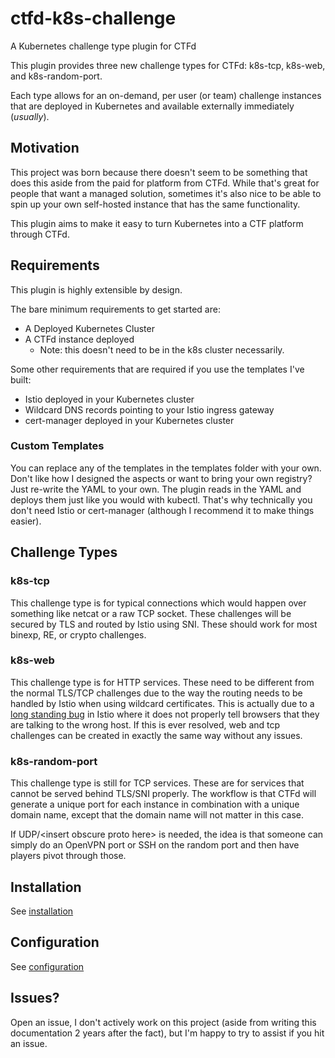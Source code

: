 # ctfd-k8s-challenge

A Kubernetes challenge type plugin for CTFd

This plugin provides three new challenge types for CTFd: k8s-tcp, k8s-web, and k8s-random-port.

Each type allows for an on-demand, per user (or team) challenge instances that are deployed in Kubernetes and available externally immediately (*usually*).

## Motivation

This project was born because there doesn't seem to be something that does this aside from the paid for platform from CTFd.  While that's great for people that want a managed solution, sometimes it's also nice to be able to spin up your own self-hosted instance that has the same functionality.

This plugin aims to make it easy to turn Kubernetes into a CTF platform through CTFd.

## Requirements

This plugin is highly extensible by design.

The bare minimum requirements to get started are:

- A Deployed Kubernetes Cluster
- A CTFd instance deployed
    - Note: this doesn't need to be in the k8s cluster necessarily.

Some other requirements that are required if you use the templates I've built:

- Istio deployed in your Kubernetes cluster
- Wildcard DNS records pointing to your Istio ingress gateway
- cert-manager deployed in your Kubernetes cluster

### Custom Templates

You can replace any of the templates in the templates folder with your own.  Don't like how I designed the aspects or want to bring your own registry?  Just re-write the YAML to your own.  The plugin reads in the YAML and deploys them just like you would with kubectl.  That's why technically you don't need Istio or cert-manager (although I recommend it to make things easier).

## Challenge Types

### k8s-tcp

This challenge type is for typical connections which would happen over something like netcat or a raw TCP socket.  These challenges will be secured by TLS and routed by Istio using SNI.  These should work for most binexp, RE, or crypto challenges.

### k8s-web

This challenge type is for HTTP services.  These need to be different from the normal TLS/TCP challenges due to the way the routing needs to be handled by Istio when using wildcard certificates.  This is actually due to a [long standing bug](https://github.com/istio/istio/issues/13589) in Istio where it does not properly tell browsers that they are talking to the wrong host. If this is ever resolved, web and tcp challenges can be created in exactly the same way without any issues.

### k8s-random-port

This challenge type is still for TCP services.  These are for services that cannot be served behind TLS/SNI properly.  The workflow is that CTFd will generate a unique port for each instance in combination with a unique domain name, except that the domain name will not matter in this case.

If UDP/\<insert obscure proto here\> is needed, the idea is that someone can simply do an OpenVPN port or SSH on the random port and then have players pivot through those.

## Installation

See [installation](docs/installation.md)

## Configuration 

See [configuration](docs/configuration.md)

## Issues?

Open an issue, I don't actively work on this project (aside from writing this documentation 2 years after the fact), but I'm happy to try to assist if you hit an issue.


